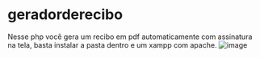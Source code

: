 ﻿# geradorderecibo
Nesse php você gera um recibo em pdf automaticamente com assinatura na tela, basta instalar a pasta dentro e um xampp com apache.
![image](https://github.com/user-attachments/assets/fe80949f-1364-4e64-884f-06e65075f7a0)

